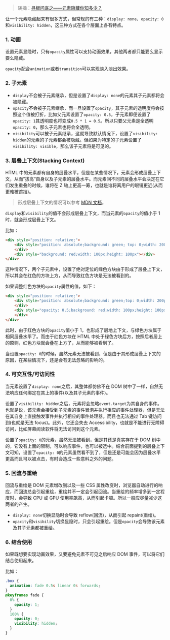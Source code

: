 > 转摘：[寻根问底之——元素隐藏你知多少？](https://segmentfault.com/a/1190000020302219)

让一个元素隐藏起来有很多方式，但常规的有三种：`display: none`、`opacity: 0`和`visibility: hidden`，这三种方式在各个层面上各有特点。

### 1. 动画

设置元素显隐时，只有`opacity`属性可以支持动画效果，其他两者都只能要么显示要么隐藏。

`opacity`配合`animation`或者`transition`可以实现淡入淡出效果。

### 2. 子元素

* `display`不会被子元素继承，但是设置了`display: none`的元素其子元素都将会被隐藏。
* `opacity`不会被子元素继承，而一旦设置了`opacity`，其子元素的透明度将会按照这个值被打折，比如父元素设置了`opacity: 0.5`，子元素即便设置了`opacity: 1`其透明度也将变成`0.5 * 1 = 0.5`。所以只要父元素是全透明`opacity: 0`，那么子元素也将会全透明。
* `visibility`可以被子元素继承，这就导致默认情况下，设置了`visibility: hidden`的元素的子元素都会被隐藏。但如果为特定的子元素设置了`visibility: visible`，那么该子元素将是可见的。

### 3. 层叠上下文(Stacking Context)

HTML 中的元素都有自身的层叠水平，但是在某些情况下，元素会形成层叠上下文，从而”拔高“自身以及子元素的层叠水平。而元素间不同的层叠水平会决定在它们发生重叠的时候，谁将在 Z 轴上更高一筹，也就是谁将离用户的眼镜更近(从而更难被遮挡)。

> 形成层叠上下文的情况可以参考 [MDN 文档](https://developer.mozilla.org/zh-CN/docs/Web/Guide/CSS/Understanding_z_index/The_stacking_context)。

`display`和`visibility`的值不会形成层叠上下文，而当元素的`opacity`的值小于 1 时，就会形成层叠上下文。

比如：

```html
<div style="position: relative;">
    <div style="position: absolute;background: green; top: 0;width: 200px;height: 200px">
    </div>
    <div style="background: red;width: 100px;height: 100px"></div>
</div>
```

这种情况下，两个子元素中，设置了绝对定位的绿色方块由于形成了层叠上下文，所以其会在红色的方块上方，从而导致红色方块是无法被看到的。

如果调整红色方块的`opacity`属性的值，如下：

```html
<div style="position: relative;">
    <div style="position: absolute;background: green;top: 0;width: 200px;height: 200px">
    </div>
    <div style="opacity: 0.5;background: red;width: 100px;height: 100px">
    </div>
</div>
```

此时，由于红色方块的`opacity`值小于 1，也形成了层地上下文，与绿色方块属于相同层叠水平了。而由于红色方块在 HTML 中处于绿色方块后方，按照后者居上的原则，红色方块就会叠在上方了，从而能够被看到了。

当设置`opacity: 0`的时候，虽然元素无法被看到，但是由于其形成层叠上下文的原因，在某些情况下，还是会有无法忽略的影响的。

### 4. 可交互性/可访问性

当元素设置了`display: none`之后，其整体都仿佛不在 DOM 树中了一样，自然无法响应任何绑定在其上的事件(以及其子元素的事件)。

设置了`visibility: hidden`之后，元素将会忽略`event.target`为其自身的事件。也就是说，该元素会接受到子元素的事件冒泡并执行相应的事件处理器，但是无法在其自身上直接触发事件并执行相应的事件处理器。而且也无法通过 Tab 键访问到(也就是无法 focus)。此外，它还会失去 Accessibility，也就是不能进行无障碍访问，比如屏幕阅读软件将无法访问到这个元素。

设置了`opacity: 0`的元素，虽然无法被看到，但是其还是真实存在于 DOM 树中的，它没有上面的限制，可以响应事件，也可以被选中。结合前面提到的层叠上下文可知，设置了`opacity: 0`的元素虽然看不到了，但是还是可能会因为层叠水平更高而且可以被点击，有时会造成一些意料之外的问题。

### 5. 回流与重绘

回流与重绘是 DOM 元素增改删以及一些 CSS 属性改变时，浏览器自动进行的响应，而回流总会引起重绘，重绘并不一定会引起回流。当重绘的频率增多到一定程度时，会导致 CPU 或 GPU 使用率飙高，从而引起卡顿。所以一般应尽量减少这两者的产生。

* `display: none`切换显隐时会导致 reflow(回流)，从而引起 repaint(重绘)。
* `opacity`和`visibility`切换显隐时，只会引起重绘。但是`opacity`会导致该元素及其子元素都被重绘。

### 6. 结合使用

如果既想要实现动画效果，又要避免元素不可见之后响应 DOM 事件，可以将它们结合使用起来。

比如：

```css
.box {
  animation: fade 0.5s linear 0s forwards;
}
@keyframes fade {
  0% {
    opacity: 1;
  }
  100% {
    opacity: 0;
    visibility: hidden;
  }
}
```

